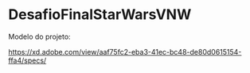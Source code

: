 # DesafioFinalStarWarsVNW

Modelo do projeto:

https://xd.adobe.com/view/aaf75fc2-eba3-41ec-bc48-de80d0615154-ffa4/specs/
